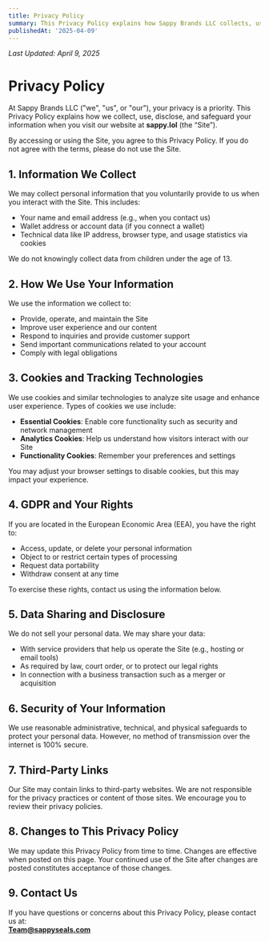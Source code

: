 ```yaml
---
title: Privacy Policy
summary: This Privacy Policy explains how Sappy Brands LLC collects, uses, and protects your personal information on sappy.lol.
publishedAt: '2025-04-09'
---
```


_Last Updated: April 9, 2025_

# Privacy Policy

At Sappy Brands LLC ("we", "us", or "our"), your privacy is a priority. This Privacy Policy explains how we collect, use, disclose, and safeguard your information when you visit our website at **sappy.lol** (the “Site”).

By accessing or using the Site, you agree to this Privacy Policy. If you do not agree with the terms, please do not use the Site.

## 1. Information We Collect

We may collect personal information that you voluntarily provide to us when you interact with the Site. This includes:

- Your name and email address (e.g., when you contact us)
- Wallet address or account data (if you connect a wallet)
- Technical data like IP address, browser type, and usage statistics via cookies

We do not knowingly collect data from children under the age of 13.

## 2. How We Use Your Information

We use the information we collect to:

- Provide, operate, and maintain the Site
- Improve user experience and our content
- Respond to inquiries and provide customer support
- Send important communications related to your account
- Comply with legal obligations

## 3. Cookies and Tracking Technologies

We use cookies and similar technologies to analyze site usage and enhance user experience. Types of cookies we use include:

- **Essential Cookies**: Enable core functionality such as security and network management
- **Analytics Cookies**: Help us understand how visitors interact with our Site
- **Functionality Cookies**: Remember your preferences and settings

You may adjust your browser settings to disable cookies, but this may impact your experience.

## 4. GDPR and Your Rights

If you are located in the European Economic Area (EEA), you have the right to:

- Access, update, or delete your personal information
- Object to or restrict certain types of processing
- Request data portability
- Withdraw consent at any time

To exercise these rights, contact us using the information below.

## 5. Data Sharing and Disclosure

We do not sell your personal data. We may share your data:

- With service providers that help us operate the Site (e.g., hosting or email tools)
- As required by law, court order, or to protect our legal rights
- In connection with a business transaction such as a merger or acquisition

## 6. Security of Your Information

We use reasonable administrative, technical, and physical safeguards to protect your personal data. However, no method of transmission over the internet is 100% secure.

## 7. Third-Party Links

Our Site may contain links to third-party websites. We are not responsible for the privacy practices or content of those sites. We encourage you to review their privacy policies.

## 8. Changes to This Privacy Policy

We may update this Privacy Policy from time to time. Changes are effective when posted on this page. Your continued use of the Site after changes are posted constitutes acceptance of those changes.

## 9. Contact Us

If you have questions or concerns about this Privacy Policy, please contact us at:  
**[Team@sappyseals.com](mailto:Team@sappyseals.com)**
